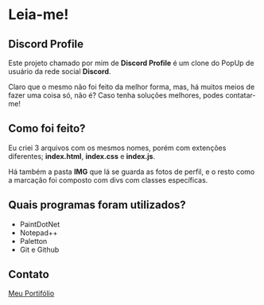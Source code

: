 <h1>Leia-me!</h1>
<h2>Discord Profile</h2>
<p>Este projeto chamado por mim de <strong>Discord Profile</strong> é um clone do PopUp de usuário da rede social <strong>Discord</strong>.</p>
<p>Claro que o mesmo não foi feito da melhor forma, mas, há muitos meios de fazer uma coisa só, não é? Caso tenha soluções melhores, podes contatar-me!</p>
<h2>Como foi feito?</h2>
<p>Eu criei 3 arquivos com os mesmos nomes, porém com extenções diferentes; <strong>index.html</strong>, <strong>index.css</strong> e <strong>index.js</strong>.</p>
<p>Há também a pasta <strong>IMG</strong> que lá se guarda as fotos de perfil, e o resto como a marcação foi composto com divs com classes específicas.</p>
<h2>Quais programas foram utilizados?</h2>
<ul>
	<li>PaintDotNet</li>
	<li>Notepad++</li>
	<li>Paletton</li>
	<li>Git e Github</li>
</ul>
<h2>Contato</h2>
<a href="https://victor-front.github.io/portifolio-victor/" rel="external" target="_blank">Meu Portifólio</a>